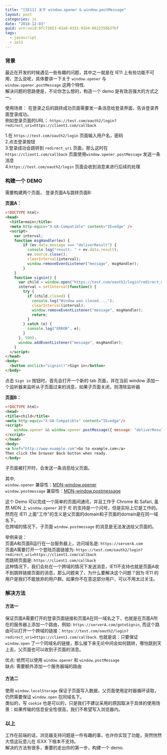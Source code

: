 ```yaml
---
title: "[IE11] 关于 window.opener & window.postMessage"
layout: post
categories: js
date: "2018-12-03"
guid: urn:uuid:0fc72653-43a9-4332-91b4-6622356b3fbf
tags:
  - javascript
  - ie11
---
```


### 背景

最近在开发的时候遇见一些有趣的问题，其中之一就是在 IE11 上有些功能不可用，怎么说呢，具体要讲一下关于 `window.opener` 与 `window.opener.postMessage` 这两个特性.    
解决问题的思路便是，不论你怎么想的，构造一个 demo 是有效且强大的方式之一。  

使用场景： 在登录之后的跳转成功页面需要发一条消息给登录界面，告诉登录界面登录成功。  
例如登录页面的URL： `https://test.com/oauth2/login?redirect_uri=https://client1.com/callback`  

1.在 `https://test.com/oauth2/login` 页面输入用户名，密码  
2.点击登录按钮  
3.登录成功会跳转到 `redirect_uri` 页面，那么这时在 `https://client1.com/callback` 页面使用`window.opener.postMessage` 发送一条消息  
4.`https://test.com/oauth2/login` 页面会收到消息来进行后续的处理      

### 构建一个 DEMO  

需要构建两个页面， 登录页面A与跳转页面B:  

**页面A：**  

```html
<!DOCTYPE html>
<head>
  <title>main</title>
  <meta http-equiv="X-UA-Compatible" content="IE=edge" />
  <script>
    var interval;
    function msgHandler(ev) {
        if (ev.data.message === "deliverResult") {
          console.log("result: " + ev.data.result);
          ev.source.close();
          clearInterval(interval);
          window.removeEventListener("message", msgHandler);
        }
    }
    function signin() {
      var child = window.open("https://test.com/oauth2/login?redirect_uri=https://client1.com/callback", "_blank");
      interval = setInterval(function() {
        try {
          if (child.closed) {
            console.log("Window was closed....");
            clearInterval(interval);
            window.removeEventListener("message", msgHandler);
            return;
          }
        } catch (e) {
          console.log("ERROR", e);
        }
      }, 500);
      window.addEventListener("message", msgHandler);
    }
  </script>
</head>
<body>
  <button onclick="signin()">Sign in</button>
</body>
```

点击 `Sign in` 按钮时，首先会打开一个新的 tab 页面，并在当前 window 添加一个监听器来监听从子页面过来的消息，如果子页面关闭，则清除监听器


**页面B：**  

```html
<!DOCTYPE html>
<head>
<title>child</title>
<meta http-equiv="X-UA-Compatible" content="IE=edge"/>
<script>
    window.opener && window.opener.postMessage({ message: "deliverResult", result: true }, "*");
</script>
</head>
<body>
<a href="http://www.example.com">Go to example.com</a>
Then click the browser Back button when ready.
</body>
```

子页面被打开时，会发送一条消息给父页面。  

其中,  
`window.opener` 兼容性：[MDN-window.opener](https://developer.mozilla.org/en-US/docs/Web/API/Window/opener)  
`window.postmessage` 兼容性：[MDN-window.postmessage](https://developer.mozilla.org/en-US/docs/Web/API/Window/postmessage)

这个 Demo 可以完成一个简单的页面间通讯，并且工作于 Chrome 和 Safari, 虽然 MDN 上 `window.opener` 对于 IE 的支持是一个问号，但是实际上它是工作的。  
然而在 IE11 上面"工作"的含义是父页面的domain和子页面的domain是在同一域名下。  
在跨域的情况下，子页面 `window.postmessage` 的消息是无法发送给父页面的。 
 
举例来说：  
页面A和页面B运行在一台服务器上，访问域名是: `https://serverA.com`  
页面A需要打开一个登陆页面链接为: `https://test.com/oauth2/login?redirect_uri=https://client1.com/callback`  
而跳转页面是: `https://client1.com/callback`  
这种情况下，我们会处在一个跨域的情况下发送消息，IE11不支持也就是页面A收不到跳转链接页面的消息，那么问题来了，为什么要解决这个问题？因为 IE11 的用户是我们不能放弃的用户群。如果你不在意这部分用户，可以不用太过关注。  

### 解决方法  

#### 方法一  

保证页面A需要打开的登录页面链接和页面A在同一域名之下，也就是在页面A所在的服务器上添加一个路由，例如: `https://serverA.com/gotoSignin`, 而这个路由可以打开一个跨域的链接：`https://test.com/oauth2/login?redirect_uri=https://client1.com/callback`.  也就是说：只要保证`window.open` 了一个同域名的链接，那么接下来无论中间会如何跳转，哪怕跳到天上去，父页面也可以收到子页面的消息。  

优点: 依然可以使用 `window.opener` 和 `window.postMessage`  
缺点: 需要额外添加一个服务器端的路由

#### 方法二

使用 `window.localStorage` 保证子页面写入数据，父页面使用定时器循环读取，仍然需要保证 `window.open` 在同域名下。  
类似的，写 `cookie` 也是可以的，只是我们不建议采用的原因取决于具体的使用场景：如果传输的信息安全性很高，我们不希望写入浏览器内。  


### 以上  

工作在前端的话，浏览器支持问题是一件有趣的事，也许你实现了功能，突然恍然大悟这玩意儿在 IEXX 下根本不支持。  
解决的方法有很多，重要的走出你的第一步，构建一个 demo.













